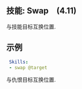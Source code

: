 技能: Swap　(4.11)
--------------------------

与技能目标互换位置.

示例
--------
    
```yaml
 Skills:
 - swap @target
```
与仇恨目标互换位置.
